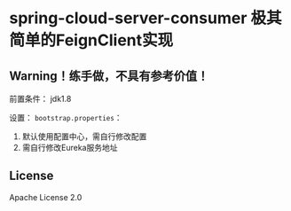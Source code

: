 # spring-cloud-server-consumer 极其简单的FeignClient实现

## Warning！练手做，不具有参考价值！

前置条件：
jdk1.8

设置：
`bootstrap.properties`：

  1. 默认使用配置中心，需自行修改配置
  2. 需自行修改Eureka服务地址
  
## License
Apache License 2.0
